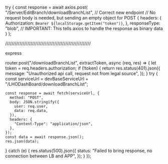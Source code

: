 
 try {
      const response = await axios.post(
        "/Server/EditBranch/downloadBranchList", // Correct new endpoint
        // No request body is needed, but sending an empty object for POST
        {
          headers: {
            Authorization: `Bearer ${localStorage.getItem("token")}`,
          },
          responseType: "blob", // IMPORTANT: This tells axios to handle the response as binary data
        }
      );
	  
//////////////////////////////////////////////////////

express


router.post("/downloadBranchList", extractToken, async (req, res) => {
  let token = req.headers.authorization;
  if (!token) {
    return res.status(401).json({
      message: "Unauthorized api call, request not from legal source",
    });
  }
  try {
    const serviceUrl = devBaseServiceUrl + "/LHODashBoard/downloadBranchList";

    const response = await fetch(serviceUrl, {
      method: "POST",
      body: JSON.stringify({
        user: req.user,
        data: req.data,
      }),
      headers: {
        "Content-Type": "application/json",
      },
    });
    const data = await response.json();
    res.json(data);
  } catch (e) {
    res.status(500).json({
      status: "Failed to bring response, no connection between LB and APP",
    });
  }
});
